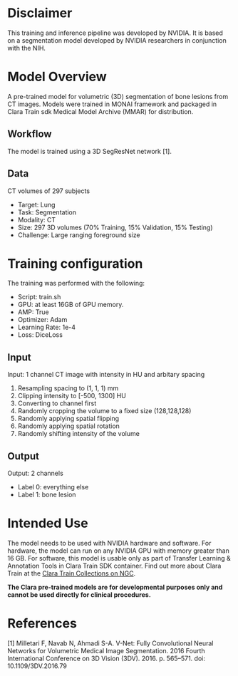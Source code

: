 # Disclaimer
This training and inference pipeline was developed by NVIDIA. It is based on a segmentation model developed by NVIDIA researchers in conjunction with the NIH. 

# Model Overview
A pre-trained model for volumetric (3D) segmentation of bone lesions from CT images. Models were trained in MONAI framework and packaged in Clara Train sdk Medical Model Archive (MMAR) for distribution.

## Workflow
The model is trained using a 3D SegResNet network [1]. 

## Data
CT volumes of 297 subjects

- Target: Lung
- Task: Segmentation
- Modality: CT  
- Size: 297 3D volumes (70% Training, 15% Validation, 15% Testing)
- Challenge: Large ranging foreground size

# Training configuration
The training was performed with the following:

- Script: train.sh
- GPU: at least 16GB of GPU memory. 
- AMP: True
- Optimizer: Adam
- Learning Rate: 1e-4
- Loss: DiceLoss

## Input
Input: 1 channel CT image with intensity in HU and arbitary spacing

1. Resampling spacing to (1, 1, 1) mm
2. Clipping intensity to [-500, 1300] HU
3. Converting to channel first
4. Randomly cropping the volume to a fixed size (128,128,128)
5. Randomly applying spatial flipping
6. Randomly applying spatial rotation
6. Randomly shifting intensity of the volume

## Output
Output: 2 channels
- Label 0: everything else
- Label 1: bone lesion

# Intended Use
The model needs to be used with NVIDIA hardware and software. For hardware, the model can run on any NVIDIA GPU with memory greater than 16 GB. For software, this model is usable only as part of Transfer Learning & Annotation Tools in Clara Train SDK container.  Find out more about Clara Train at the [Clara Train Collections on NGC](https://ngc.nvidia.com/catalog/collections/nvidia:claratrainframework).

**The Clara pre-trained models are for developmental purposes only and cannot be used directly for clinical procedures.**

# References
[1] Milletari F, Navab N, Ahmadi S-A. V-Net: Fully Convolutional Neural Networks for Volumetric Medical Image Segmentation. 2016 Fourth International Conference on 3D Vision (3DV). 2016. p. 565–571. doi: 10.1109/3DV.2016.79
